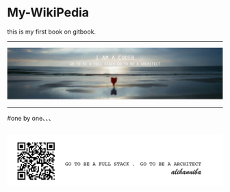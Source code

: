 # My-WikiPedia

this is my first book on gitbook.

---


![](ali-17@2x.png)



---




#one by one、、、

![](alihanniba.png)
---



